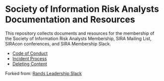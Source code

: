 # Society of Information Risk Analysts Documentation and Resources

This repository collects documents and resources for the membership of the Society of Information Risk Analysts Membership, SIRA Mailing List, SIRAcon conferences, and SIRA Membership Slack.

* [Code of Conduct](https://github.com/societyinforisk/documents-and-resources/blob/master/code-of-conduct.md)
* [Incident Process](https://github.com/societyinforisk/documents-and-resources/blob/master/incident-process.md)
* [Deleting Content](https://github.com/societyinforisk/documents-and-resources/blob/master/deleting-content.md)

Forked from: [Rands Leadership Slack](https://github.com/randsleadershipslack/documents-and-resources/)
